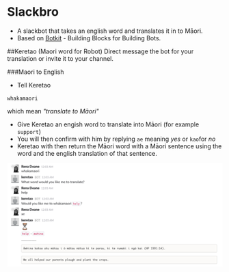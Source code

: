 # Slackbro

- A slackbot that takes an english word and translates it in to Māori.
- Based on [Botkit](http://howdy.ai/botkit) - Building Blocks for Building Bots.

##Keretao (Maori word for Robot)
Direct message the bot for your translation or invite it to your channel.

###Maori to English

- Tell Keretao 
```
whakamaori
```
which mean _"translate to Māori"_
- Give Keretao an engish word to translate into Māori (for example `support`)
- You will then confirm with him by replying `ae` meaning _yes_ or `kao`for _no_
- Keretao with then return the Māori word with a Māori sentence using the word and the english translation of that sentence.

![alt text](./maori-translation.png "Whakawhitiwhiti korero ki a Keretao")
